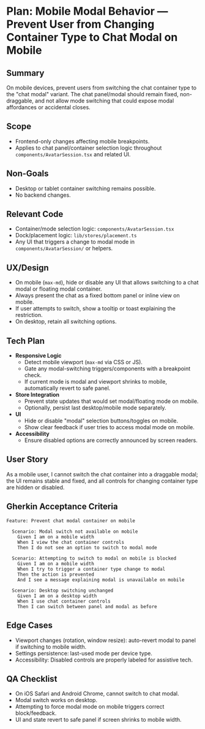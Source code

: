 # Plan: Mobile Modal Behavior — Prevent User from Changing Container Type to Chat Modal on Mobile

## Summary
On mobile devices, prevent users from switching the chat container type to the "chat modal" variant. The chat panel/modal should remain fixed, non-draggable, and not allow mode switching that could expose modal affordances or accidental closes.

## Scope
- Frontend-only changes affecting mobile breakpoints.
- Applies to chat panel/container selection logic throughout `components/AvatarSession.tsx` and related UI.

## Non-Goals
- Desktop or tablet container switching remains possible.
- No backend changes.

## Relevant Code
- Container/mode selection logic: `components/AvatarSession.tsx`
- Dock/placement logic: `lib/stores/placement.ts`
- Any UI that triggers a change to modal mode in `components/AvatarSession/` or helpers.

## UX/Design
- On mobile (`max-md`), hide or disable any UI that allows switching to a chat modal or floating modal container.
- Always present the chat as a fixed bottom panel or inline view on mobile.
- If user attempts to switch, show a tooltip or toast explaining the restriction.
- On desktop, retain all switching options.

## Tech Plan
- **Responsive Logic**
  - Detect mobile viewport (`max-md` via CSS or JS).
  - Gate any modal-switching triggers/components with a breakpoint check.
  - If current mode is modal and viewport shrinks to mobile, automatically revert to safe panel.
- **Store Integration**
  - Prevent state updates that would set modal/floating mode on mobile.
  - Optionally, persist last desktop/mobile mode separately.
- **UI**
  - Hide or disable "modal" selection buttons/toggles on mobile.
  - Show clear feedback if user tries to access modal mode on mobile.
- **Accessibility**
  - Ensure disabled options are correctly announced by screen readers.

## User Story
As a mobile user, I cannot switch the chat container into a draggable modal; the UI remains stable and fixed, and all controls for changing container type are hidden or disabled.

## Gherkin Acceptance Criteria
```gherkin
Feature: Prevent chat modal container on mobile

  Scenario: Modal switch not available on mobile
    Given I am on a mobile width
    When I view the chat container controls
    Then I do not see an option to switch to modal mode

  Scenario: Attempting to switch to modal on mobile is blocked
    Given I am on a mobile width
    When I try to trigger a container type change to modal
    Then the action is prevented
    And I see a message explaining modal is unavailable on mobile

  Scenario: Desktop switching unchanged
    Given I am on a desktop width
    When I use chat container controls
    Then I can switch between panel and modal as before
```

## Edge Cases
- Viewport changes (rotation, window resize): auto-revert modal to panel if switching to mobile width.
- Settings persistence: last-used mode per device type.
- Accessibility: Disabled controls are properly labeled for assistive tech.

## QA Checklist
- On iOS Safari and Android Chrome, cannot switch to chat modal.
- Modal switch works on desktop.
- Attempting to force modal mode on mobile triggers correct block/feedback.
- UI and state revert to safe panel if screen shrinks to mobile width.
